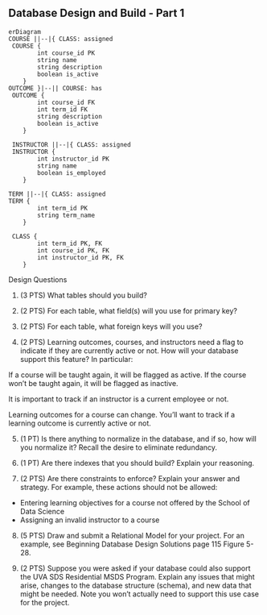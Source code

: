 ## Database Design and Build - Part 1

```mermaid
erDiagram
COURSE ||--|{ CLASS: assigned
 COURSE {
        int course_id PK
        string name
        string description
        boolean is_active
    }
OUTCOME }|--|| COURSE: has
 OUTCOME {
        int course_id FK
        int term_id FK
        string description
        boolean is_active
    }

 INSTRUCTOR ||--|{ CLASS: assigned
 INSTRUCTOR {
        int instructor_id PK
        string name
        boolean is_employed
    }

TERM ||--|{ CLASS: assigned
TERM {
        int term_id PK
        string term_name
    }

 CLASS {
        int term_id PK, FK
        int course_id PK, FK
        int instructor_id PK, FK
    }

```

Design Questions

1) (3 PTS) What tables should you build?

2) (2 PTS) For each table, what field(s) will you use for primary key? 

3) (2 PTS) For each table, what foreign keys will you use?

4) (2 PTS) Learning outcomes, courses, and instructors need a flag to indicate if they are currently active or not. How will your database support this feature? In particular:

If a course will be taught again, it will be flagged as active. If the course won’t be taught again, it will be flagged as inactive.

It is important to track if an instructor is a current employee or not.

Learning outcomes for a course can change. You’ll want to track if a learning outcome is currently active or not.

5) (1 PT) Is there anything to normalize in the database, and if so, how will you normalize it? Recall the desire to eliminate redundancy.

6) (1 PT) Are there indexes that you should build? Explain your reasoning.

7) (2 PTS) Are there constraints to enforce? Explain your answer and strategy.
For example, these actions should not be allowed:
- Entering learning objectives for a course not offered by the School of Data Science
- Assigning an invalid instructor to a course

8) (5 PTS) Draw and submit a Relational Model for your project. For an example, see Beginning Database Design Solutions page 115 Figure 5-28.

9) (2 PTS) Suppose you were asked if your database could also support the UVA SDS Residential MSDS Program. Explain any issues that might arise, changes to the database structure (schema), and new data that might be needed. Note you won’t actually need to support this use case for the project.

